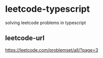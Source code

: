 # leetcode-typescript

solving leetcode problems in typescript

## leetcode-url

<https://leetcode.com/problemset/all/?page=3>
